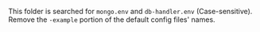 This folder is searched for `mongo.env` and `db-handler.env` (Case-sensitive).    
Remove the `-example` portion of the default config files' names. 